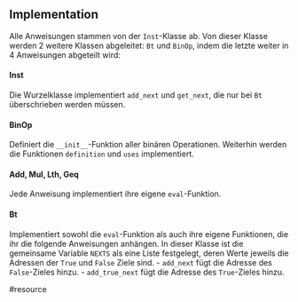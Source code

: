## Implementation
Alle Anweisungen stammen von der `Inst`-Klasse ab.  Von dieser Klasse werden 2 weitere Klassen abgeleitet: `Bt` und `BinOp`, indem die letzte weiter in 4 Anweisungen abgeteilt wird:

#### Inst
Die Wurzelklasse implementiert `add_next` und `get_next`, die nur bei `Bt` überschrieben werden müssen.

#### BinOp
Definiert die `__init__`-Funktion aller binären Operationen. Weiterhin werden die Funktionen `definition` und `uses` implementiert.

#### Add, Mul, Lth, Geq
Jede Anweisung implementiert ihre eigene `eval`-Funktion.

#### Bt
Implementiert sowohl die `eval`-Funktion als auch ihre eigene Funktionen, die ihr die folgende Anweisungen anhängen. In dieser Klasse ist die gemeinsame Variable `NEXTS` als eine Liste festgelegt, deren Werte jeweils die Adressen der `True` und `False` Ziele sind.
	- `add_next` fügt die Adresse des `False`-Zieles hinzu.
	- `add_true_next` fügt die Adresse  des `True`-Zieles hinzu.

#resource
